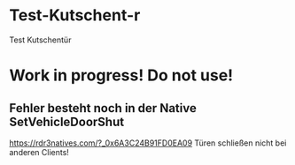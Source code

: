 # Test-Kutschent-r
Test Kutschentür
# Work in progress! Do not use!

## Fehler besteht noch in der Native SetVehicleDoorShut
https://rdr3natives.com/?_0x6A3C24B91FD0EA09
Türen schließen nicht bei anderen Clients!
